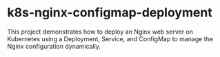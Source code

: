 # k8s-nginx-configmap-deployment
This project demonstrates how to deploy an Nginx web server on Kubernetes using a Deployment, Service, and ConfigMap to manage the Nginx configuration dynamically.
